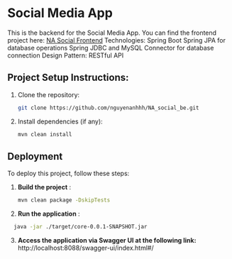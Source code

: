 # Social Media App

This is the backend for the Social Media App.
You can find the frontend project here: [NA Social Frontend](https://github.com/nguyenanhhh/NA_Social.git)
Technologies:
Spring Boot
Spring JPA for database operations
Spring JDBC and MySQL Connector for database connection
Design Pattern: RESTful API
## Project Setup Instructions:

1. Clone the repository:
    ```bash
    git clone https://github.com/nguyenanhhh/NA_social_be.git
    ```

2. Install dependencies (if any):
    ```bash
    mvn clean install
    ```
## Deployment

To deploy this project, follow these steps:

1. **Build the project** :
   ```bash
   mvn clean package -DskipTests
2. **Run the application** :
 ```bash
   java -jar ./target/core-0.0.1-SNAPSHOT.jar
```
3. **Access the application via Swagger UI at the following link:** http://localhost:8088/swagger-ui/index.html#/

